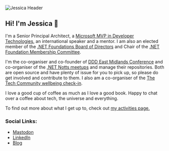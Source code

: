 ![Jessica Header](https://res.cloudinary.com/dsfcrod4r/image/upload/v1692626590/header_jess_sz8d5f.jpg)

## Hi! I'm Jessica 👋

I'm a Senior Principal Architect, a [Microsoft MVP in Developer Technologies](https://mvp.microsoft.com/en-us/PublicProfile/5003572), an international speaker and a mentor. I am also an elected member of the [.NET Foundations Board of Directors](https://dotnetfoundation.org/about/board-of-directors) and Chair of the [.NET Foundation Membership Committee](https://github.com/dotnet-foundation/wg-membership#readme).

I'm the co-organiser and co-founder of [DDD East Midlands Conference](https://dddeastmidlands.com/) and co-organiser of the [.NET Notts meetups](https://github.com/dotnetnotts) and manage their repositories. Both are open source and have plenty of issue for you to pick up, so please do get involved and contribute to them. I also am a co-organiser of the [The Tech Community wellbeing check-in](https://www.linkedin.com/in/peterrising/overlay/1635520873182/single-media-viewer/?profileId=ACoAAADQhTcBpCdlYgEIjedweLcsqgzb8jiiDvE).

I love a good cup of coffee as much as I love a good book. Happy to chat over a coffee about tech, the universe and everything. 

To find out more about what I get up to, check out [my activities page.](https://jesswhite.co.uk/activity/)

### Social Links:

- [Mastodon](https://hachyderm.io/@jesswhite#)
- [LinkedIn](https://www.linkedin.com/in/jessica-white-67917883/)
- [Blog](https://jesswhite.co.uk/)
